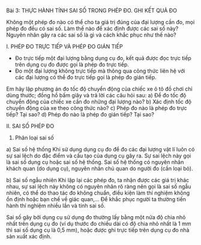 Bài 3: THỰC HÀNH TÍNH SAI SỐ TRONG PHÉP ĐO. GHI KẾT QUẢ ĐO

Không một phép đo nào có thể cho ta giá trị đúng của đại lượng cần đo, mọi phép đo đều có sai số. Làm thế nào để xác định được các sai số này? Nguyên nhân gây ra các sai số là gì và cách khắc phục như thế nào?

I. PHÉP ĐO TRỰC TIẾP VÀ PHÉP ĐO GIÁN TIẾP

- Đo trực tiếp một đại lượng bằng dụng cụ đo, kết quả được đọc trực tiếp trên dụng cụ đo được gọi là phép đo trực tiếp.
- Đo một đại lượng không trực tiếp mà thông qua công thức liên hệ với các đại lượng có thể đo trực tiếp gọi là phép đo gián tiếp.

Em hãy lập phương án đo tốc độ chuyển động của chiếc xe ô tô đồ chơi chỉ dùng thước; đồng hồ bấm giây và trả lời các câu hỏi sau:
a) Để đo tốc độ chuyển động của chiếc xe cần đo những đại lượng nào?
b) Xác định tốc độ chuyển động của xe theo công thức nào?
c) Phép đo nào là phép đo trực tiếp? Tại sao?
d) Phép đo nào là phép đo gián tiếp? Tại sao?

II. SAI SỐ PHÉP ĐO

1. Phân loại sai số

a) Sai số hệ thống
Khi sử dụng dụng cụ đo để đo các đại lượng vật lí luôn có sự sai lệch do đặc điểm và cấu tạo của dụng cụ gây ra.
Sự sai lệch này gọi là sai số dụng cụ hoặc sai số hệ thống.
Sai số hệ thống có nguyên nhân khách quan (do dụng cụ), nguyên nhân chủ quan do người đo (cần loại bỏ).

b) Sai số ngẫu nhiên
Khi lặp lại các phép đo, ta nhận được các giá trị khác nhau, sự sai lệch này không có nguyên nhân rõ ràng nên gọi là sai số ngẫu nhiên, có thể do thao tác đo không chuẩn, điều kiện làm thí nghiệm không ổn định hoặc bạn chế về giác quan,...
Để khắc phục người ta thường tiến hành thí nghiệm nhiều lần và tính sai số.

Sai số gây bởi dụng cụ sử dụng đo thường lấy bằng một nửa độ chia nhỏ nhất trên dụng cụ đo (ví dụ thước đo chiều dài có độ chia nhỏ nhất là 1 mm thì sai số dụng cụ là 0,5 mm), hoặc được ghi trực tiếp trên dụng cụ đo nhà sản xuất xác định.